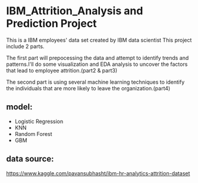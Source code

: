 # IBM_Attrition_Analysis and Prediction Project


This is a IBM employees' data set created by IBM data scientist This project include 2 parts.

The first part will prepocessing the data and attempt to identify trends and patterns.I'll do some visualization and EDA analysis to uncover the factors that lead to employee attrition.(part2 & part3)

The second part is using several machine learning techniques to identify the individuals that are more likely to leave the organization.(part4)

## model:
* Logistic Regression
* KNN
* Random Forest
* GBM

## data source:
https://www.kaggle.com/pavansubhasht/ibm-hr-analytics-attrition-dataset
